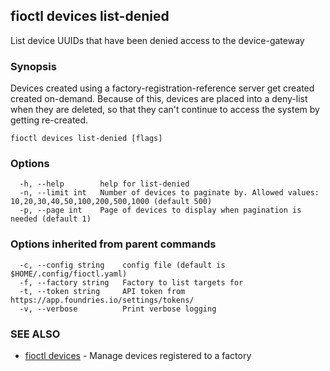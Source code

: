 ## fioctl devices list-denied

List device UUIDs that have been denied access to the device-gateway

### Synopsis

Devices created using a factory-registration-reference server get created
created on-demand. Because of this, devices are placed into a deny-list when
they are deleted, so that they can't continue to access the system by getting 
re-created.

```
fioctl devices list-denied [flags]
```

### Options

```
  -h, --help        help for list-denied
  -n, --limit int   Number of devices to paginate by. Allowed values: 10,20,30,40,50,100,200,500,1000 (default 500)
  -p, --page int    Page of devices to display when pagination is needed (default 1)
```

### Options inherited from parent commands

```
  -c, --config string    config file (default is $HOME/.config/fioctl.yaml)
  -f, --factory string   Factory to list targets for
  -t, --token string     API token from https://app.foundries.io/settings/tokens/
  -v, --verbose          Print verbose logging
```

### SEE ALSO

* [fioctl devices](fioctl_devices.md)	 - Manage devices registered to a factory

